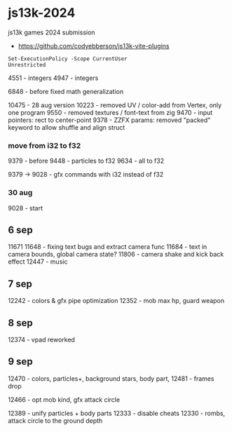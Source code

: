 # js13k-2024
js13k games 2024 submission


- https://github.com/codyebberson/js13k-vite-plugins

```shell
Set-ExecutionPolicy -Scope CurrentUser
Unrestricted
```



4551 - integers
 4947 - integers

 6848 - before fixed math generalization


10475 - 28 aug version
10223 - removed UV / color-add from Vertex, only one program
9550 - removed textures / font-text from zig
9470 - input pointers: rect to center-point
9378 - ZZFX params: removed "packed" keyword to allow shuffle and align struct

### move from i32 to f32
9379 - before 
9448 - particles to f32
9634 - all to f32

9379 -> 9028 - gfx commands with i32 instead of f32

### 30 aug
9028 - start

## 6 sep
11671
11648 - fixing text bugs and extract camera func
11684 - text in camera bounds, global camera state?
11806 - camera shake and kick back effect
12447 - music

## 7 sep
12242 - colors & gfx pipe optimization
12352 - mob max hp, guard weapon

## 8 sep
12374 - vpad reworked

## 9 sep
12470 - colors, particles+, background stars, body part, 
12481 - frames drop

12466 - opt mob kind, gfx attack circle

12389 - unify particles + body parts
12333 - disable cheats
12330 - rombs, attack circle to the ground depth